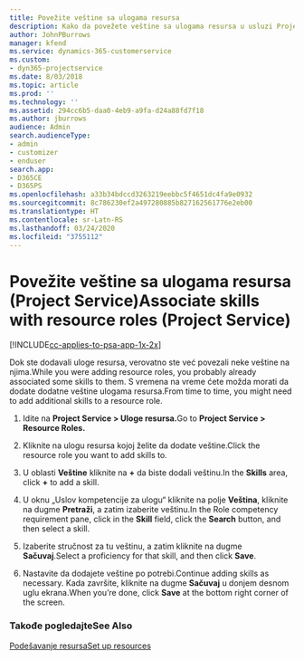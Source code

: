 ```yaml
---
title: Povežite veštine sa ulogama resursa
description: Kako da povežete veštine sa ulogama resursa u usluzi Project Service
author: JohnPBurrows
manager: kfend
ms.service: dynamics-365-customerservice
ms.custom:
- dyn365-projectservice
ms.date: 8/03/2018
ms.topic: article
ms.prod: ''
ms.technology: ''
ms.assetid: 294cc6b5-daa0-4eb9-a9fa-d24a88fd7f18
ms.author: jburrows
audience: Admin
search.audienceType:
- admin
- customizer
- enduser
search.app:
- D365CE
- D365PS
ms.openlocfilehash: a33b34bdccd3263219eebbc5f4651dc4fa9e0932
ms.sourcegitcommit: 8c786230ef2a497280885b827162561776e2eb00
ms.translationtype: HT
ms.contentlocale: sr-Latn-RS
ms.lasthandoff: 03/24/2020
ms.locfileid: "3755112"
---
```

# <a name="associate-skills-with-resource-roles-project-service"></a><span data-ttu-id="28dc2-103">Povežite veštine sa ulogama resursa (Project Service)</span><span class="sxs-lookup"><span data-stu-id="28dc2-103">Associate skills with resource roles (Project Service)</span></span>

[!INCLUDE[cc-applies-to-psa-app-1x-2x](../includes/cc-applies-to-psa-app-1x-2x.md)]

<span data-ttu-id="28dc2-104">Dok ste dodavali uloge resursa, verovatno ste već povezali neke veštine na njima.</span><span class="sxs-lookup"><span data-stu-id="28dc2-104">While you were adding resource roles, you probably already associated some skills to them.</span></span> <span data-ttu-id="28dc2-105">S vremena na vreme ćete možda morati da dodate dodatne veštine ulogama resursa.</span><span class="sxs-lookup"><span data-stu-id="28dc2-105">From time to time, you might need to add additional skills to a resource role.</span></span>  
  
1.  <span data-ttu-id="28dc2-106">Idite na **Project Service > Uloge resursa.**</span><span class="sxs-lookup"><span data-stu-id="28dc2-106">Go to **Project Service > Resource Roles.**</span></span>  
  
2.  <span data-ttu-id="28dc2-107">Kliknite na ulogu resursa kojoj želite da dodate veštine.</span><span class="sxs-lookup"><span data-stu-id="28dc2-107">Click the resource role you want to add skills to.</span></span>  
  
3.  <span data-ttu-id="28dc2-108">U oblasti **Veštine** kliknite na **+** da biste dodali veštinu.</span><span class="sxs-lookup"><span data-stu-id="28dc2-108">In the **Skills** area, click **+** to add a skill.</span></span>  
  
4.  <span data-ttu-id="28dc2-109">U oknu „Uslov kompetencije za ulogu“ kliknite na polje **Veština**, kliknite na dugme **Pretraži**, a zatim izaberite veštinu.</span><span class="sxs-lookup"><span data-stu-id="28dc2-109">In the Role competency requirement pane, click in the **Skill** field, click the **Search** button,  and then select a skill.</span></span>  
  
5.  <span data-ttu-id="28dc2-110">Izaberite stručnost za tu veštinu, a zatim kliknite na dugme **Sačuvaj**.</span><span class="sxs-lookup"><span data-stu-id="28dc2-110">Select a proficiency for that skill, and then click **Save**.</span></span>  
  
6.  <span data-ttu-id="28dc2-111">Nastavite da dodajete veštine po potrebi.</span><span class="sxs-lookup"><span data-stu-id="28dc2-111">Continue adding skills as necessary.</span></span> <span data-ttu-id="28dc2-112">Kada završite, kliknite na dugme **Sačuvaj** u donjem desnom uglu ekrana.</span><span class="sxs-lookup"><span data-stu-id="28dc2-112">When you’re done, click **Save** at the bottom right corner of the screen.</span></span>  
  
### <a name="see-also"></a><span data-ttu-id="28dc2-113">Takođe pogledajte</span><span class="sxs-lookup"><span data-stu-id="28dc2-113">See Also</span></span>  
 [<span data-ttu-id="28dc2-114">Podešavanje resursa</span><span class="sxs-lookup"><span data-stu-id="28dc2-114">Set up resources</span></span>](../project-service/set-up-resources.md)
